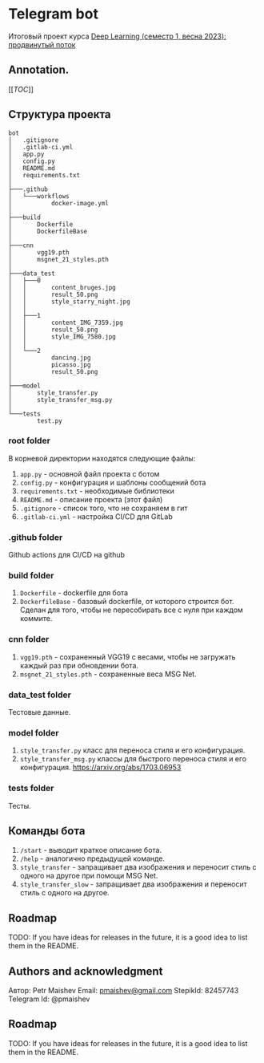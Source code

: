 # Telegram bot
Итоговый проект курса [Deep Learning (семестр 1, весна 2023): продвинутый поток](https://stepik.org/course/135003/syllabus)

## Annotation.
[[_TOC_]]

## Структура проекта
```
bot
│   .gitignore
│   .gitlab-ci.yml
│   app.py
│   config.py
│   README.md
│   requirements.txt
│
├───.github
│   └───workflows
│           docker-image.yml
│
├───build
│       Dockerfile
│       DockerfileBase
│
├───cnn
│       vgg19.pth
│       msgnet_21_styles.pth
│
├───data_test
│   ├───0
│   │       content_bruges.jpg
│   │       result_50.png
│   │       style_starry_night.jpg
│   │
│   ├───1
│   │       content_IMG_7359.jpg
│   │       result_50.png
│   │       style_IMG_7580.jpg
│   │
│   └───2
│           dancing.jpg
│           picasso.jpg
│           result_50.png
│
├───model
│       style_transfer.py
│       style_transfer_msg.py
│
└───tests
        test.py

```
### root folder
В корневой директории находятся следующие файлы:
1. `app.py` - основной файл проекта с ботом
1. `config.py` - конфигурация и шаблоны сообщений бота
1. `requirements.txt` - необходимые библиотеки
1. `README.md` - описание проекта (этот файл)
1. `.gitignore` - список того, что не сохраняем в гит
1. `.gitlab-ci.yml` - настройка CI/CD для GitLab

### .github folder
Github actions для CI/CD на github

### build folder
1. `Dockerfile` - dockerfile для бота
1. `DockerfileBase` - базовый dockerfile, от которого строится бот. Сделан для того, чтобы не пересобирать все с нуля при каждом коммите.

### cnn folder
1. `vgg19.pth` - сохраненный VGG19 с весами, чтобы не загружать каждый раз при обновдении бота.
1. `msgnet_21_styles.pth` - сохраненные веса MSG Net.

### data_test folder
Тестовые данные.

### model folder
1. `style_transfer.py` класс для переноса стиля и его конфигурация.
1. `style_transfer_msg.py` классы для быстрого переноса стиля и его конфигурация. https://arxiv.org/abs/1703.06953

### tests folder
Тесты.

## Команды бота
1. `/start` - выводит краткое описание бота.
1. `/help` - аналогично предыдущей команде.
1. `style_transfer` - запращивает два изображения и переносит стиль с одного на другое при помощи MSG Net.
1. `style_transfer_slow` - запращивает два изображения и переносит стиль с одного на другое.

## Roadmap
TODO: If you have ideas for releases in the future, it is a good idea to list them in the README.

## Authors and acknowledgment
Автор: Petr Maishev
Email: pmaishev@gmail.com
StepikId: 82457743
Telegram Id: @pmaishev

## Roadmap
TODO: If you have ideas for releases in the future, it is a good idea to list them in the README.
